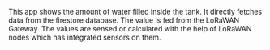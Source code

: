 This app shows the amount of water filled inside the tank.
It directly fetches data from the firestore database.
The value is fed from the LoRaWAN Gateway.
The values are sensed or calculated with the help of LoRaWAN nodes which has integrated sensors on them.

